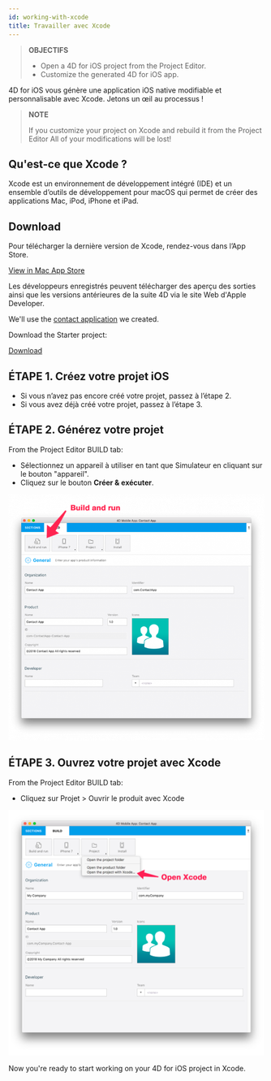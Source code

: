 ```yaml
---
id: working-with-xcode
title: Travailler avec Xcode
---
```


> **OBJECTIFS**
> 
> * Open a 4D for iOS project from the Project Editor.
> * Customize the generated 4D for iOS app.

4D for iOS vous génère une application iOS native modifiable et personnalisable avec Xcode. Jetons un œil au processus !

> **NOTE**
> 
> If you customize your project on Xcode and rebuild it from the Project Editor All of your modifications will be lost!

## Qu'est-ce que Xcode ?

Xcode est un environnement de développement intégré (IDE) et un ensemble d’outils de développement pour macOS qui permet de créer des applications Mac, iPod, iPhone et iPad.

## Download

Pour télécharger la dernière version de Xcode, rendez-vous dans l’App Store.

<div className="center-button">
<a className="button button--primary" href="macappstore://itunes.apple.com/app/id497799835?mt=12">View in Mac App Store </a>
</div>

Les développeurs enregistrés peuvent télécharger des aperçu des sorties ainsi que les versions antérieures de la suite 4D via le site Web d'Apple Developer.


We'll use the [contact application](../create-your-first-app) we created.

Download the Starter project:

<div className="center-button">
<a
  className="button button--primary"
  href="#">
  Download
</a>
</div>

## ÉTAPE 1. Créez votre projet iOS

* Si vous n’avez pas encore créé votre projet, passez à l’étape 2.
* Si vous avez déjà créé votre projet, passez à l’étape 3.

## ÉTAPE 2. Générez votre projet

From the Project Editor BUILD tab:

* Sélectionnez un appareil à utiliser en tant que Simulateur en cliquant sur le bouton "appareil".
* Cliquez sur le bouton **Créer & exécuter**.

![Build and Run](img/build-and-run.png)

## ÉTAPE 3. Ouvrez votre projet avec Xcode

From the Project Editor BUILD tab:

* Cliquez sur Projet > Ouvrir le produit avec Xcode

![Ouvrez votre projet avec Xcode](img/Open-your-project-Xcode-4D-for-iOS.png)

Now you're ready to start working on your 4D for iOS project in Xcode.